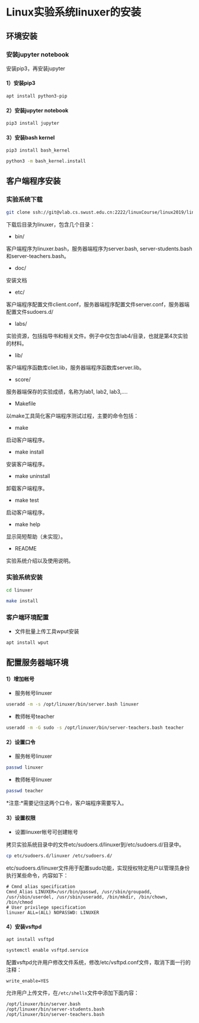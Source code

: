 # Linux实验系统linuxer的安装

## 环境安装
### 安装jupyter notebook
安装pip3，再安装jupyter
#### 1）安装pip3
```bash
apt install python3-pip
```
#### 2）安装jupyter notebook
```bash
pip3 install jupyter
```
#### 3）安装bash kernel
```bash
pip3 install bash_kernel

python3 -m bash_kernel.install
```

## 客户端程序安装

### 实验系统下载

```bash
git clone ssh://git@vlab.cs.swust.edu.cn:2222/linuxCourse/linux2019/linuxer.git
```

下载后目录为linuxer，包含几个目录：

* bin/

客户端程序为linuxer.bash，服务器端程序为server.bash, server-students.bash和server-teachers.bash。

* doc/

安装文档

* etc/

客户端程序配置文件client.conf，服务器端程序配置文件server.conf，服务器端配置文件sudoers.d/

* labs/

实验资源，包括指导书和相关文件。例子中仅包含lab4/目录，也就是第4次实验的材料。

* lib/

客户端程序函数库cliet.lib，服务器端程序函数库server.lib。

* score/

服务器端保存的实验成绩，名称为lab1, lab2, lab3,....

* Makefile

以make工具简化客户端程序测试过程，主要的命令包括：

  * make

启动客户端程序。

  * make install

安装客户端程序。

  * make uninstall

卸载客户端程序。

  * make test

启动客户端程序。

  * make help

显示简短帮助（未实现）。

* README

实验系统介绍以及使用说明。

### 实验系统安装

```bash
cd linuxer

make install
```

### 客户端环境配置

* 文件批量上传工具wput安装

```bash
apt install wput
```

## 配置服务器端环境

#### 1）增加帐号
* 服务帐号linuxer

```bash
useradd -m -s /opt/linuxer/bin/server.bash linuxer
```

* 教师帐号teacher

```bash
useradd -m -G sudo -s /opt/linuxer/bin/server-teachers.bash teacher
```

#### 2）设置口令
* 服务帐号linuxer

```bash
passwd linuxer
```

* 教师帐号linuxer

```bash
passwd teacher
```

*注意:*需要记住这两个口令，客户端程序需要写入。

#### 3）设置权限

* 设置linuxer帐号可创建帐号

拷贝实验系统目录中的文件etc/sudoers.d/linuxer到/etc/sudoers.d/目录中。

```bash
cp etc/sudoers.d/linuxer /etc/sudoers.d/
```

etc/sudoers.d/linuxer文件用于配置sudo功能，实现授权特定用户以管理员身份执行某些命令，内容如下：

```
# Cmnd alias specification
Cmnd_Alias LINUXER=/usr/bin/passwd, /usr/sbin/groupadd, /usr/sbin/userdel, /usr/sbin/useradd, /bin/mkdir, /bin/chown, /bin/chmod
# User privilege specification
linuxer ALL=(ALL) NOPASSWD: LINUXER
```

#### 4）安装vsftpd

```bash
apt install vsftpd

systemctl enable vsftpd.service
```

配置vsftpd允许用户修改文件系统，修改/etc/vsftpd.conf文件，取消下面一行的注释：

`write_enable=YES`

允许用户上传文件，在`/etc/shells`文件中添加下面内容：

```
/opt/linuxer/bin/server.bash
/opt/linuxer/bin/server-students.bash
/opt/linuxer/bin/server-teachers.bash
```